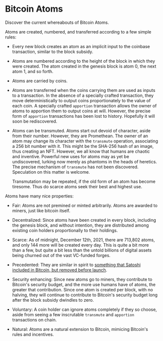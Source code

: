 # Bitcoin Atoms

Discover the current whereabouts of Bitcoin Atoms.

Atoms are created, numbered, and transferred according to a few simple rules:

- Every new block creates an atom as an implicit input to the coinbase
  transaction, similar to the block subsidy.

- Atoms are numbered according to the height of the block in which they were
  created. The atom created in the genesis block is atom 0, the next atom 1,
  and so forth.

- Atoms are carried by coins.

- Atoms are transferred when the coins carrying them are used as inputs to a
  transaction. In the absence of a specially crafted transaction, they move
  deterministically to output coins proportionately to the value of each coin.
  A specially crafted `apportion` transaction allows the owner of atoms to
  apportion them to output coins at will. However, the precise form of
  `apportion` transactions has been lost to history. Hopefully it will soon be
  rediscovered.

- Atoms can be transmuted. Atoms start out devoid of character, aside from
  their number. However, they are Promethean. The owner of an atom may change
  its character with the `transmute` operation, associating a 256 bit number
  with it. This might be the SHA-256 hash of an image, thus creating an NFT.
  However, we all know that humans are chaotic and inventive. Powerful new uses
  for atoms may as yet be undiscovered, lurking now merely as phantoms in the
  heads of heretics. The precise mechanism of `transmute` has not been
  discovered. Speculation on this matter is welcome.

  Transmutation may be repeated, if the old form of an atom has become
  tiresome. Thus do scarce atoms seek their best and highest use.

Atoms have many nice properties:

- Fair: Atoms are not premined or minted arbitrarily. Atoms are awarded to
  miners, just like bitcoin itself.

- Decentralized: Since atoms have been created in every block, including the
  genesis block, and without intention, they are distributed among existing
  coin holders proportionally to their holdings.

- Scarce: As of midnight, December 12th, 2021, there are 713,802 atoms, and
  only 144 more will be created every day. This is quite a bit more than a few,
  but quite a bit less than the untold billions of digital assets being churned
  out of the vast VC-funded forges.

- Precedented: They are similar in spirit to [something that Satoshi included
  in Bitcoin, but removed before
  launch](https://github.com/JeremyRubin/satoshis-version/blob/2197a48a1432f567314ce6c6c4be9270518f882e/src/main.cpp#L1227).

- Security enhancing: Since new atoms go to miners, they contribute to
  Bitcoin's security budget, and the more use humans have of atoms, the greater
  that contribution. Since one atom is created per block, with no halving, they
  will continue to contribute to Bitcoin's security budget long after the block
  subsidy dwindles to zero.

- Voluntary: A coin holder can ignore atoms completely if they so choose, aside
  from seeing a few inscrutable `transmute` and `apportion` transactions on
  chain.

- Natural: Atoms are a natural extension to Bitcoin, mimicing Bitcoin's rules
  and incentives.
